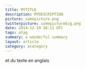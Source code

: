 ```yaml
---
title: MYTITLE
description: MYDESCRIPTION
picture: somepicture.png
twitterpicture: somepicturebig.png
date: 2014-12-19 16:11 UTC
tags: atag
summary: a wonderful summary
layout: article
category: acategory
---
```


et du texte en anglais